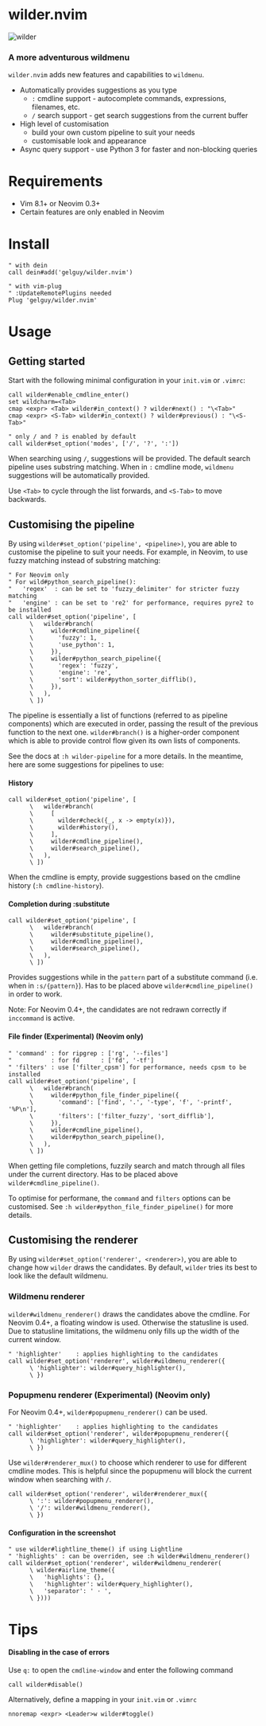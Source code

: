 # wilder.nvim
![wilder](https://i.imgur.com/BHA7Rf6.gif)

### A more adventurous wildmenu

`wilder.nvim` adds new features and capabilities to `wildmenu`.
- Automatically provides suggestions as you type
  - `:` cmdline support - autocomplete commands, expressions, filenames, etc.
  - `/` search support - get search suggestions from the current buffer
- High level of customisation
  - build your own custom pipeline to suit your needs
  - customisable look and appearance
- Async query support - use Python 3 for faster and non-blocking queries

# Requirements

- Vim 8.1+ or Neovim 0.3+
- Certain features are only enabled in Neovim

# Install

```vim
" with dein
call dein#add('gelguy/wilder.nvim')

" with vim-plug
" :UpdateRemotePlugins needed
Plug 'gelguy/wilder.nvim'
```

# Usage

## Getting started

Start with the following minimal configuration in your `init.vim` or `.vimrc`:

```vim
call wilder#enable_cmdline_enter()
set wildcharm=<Tab>
cmap <expr> <Tab> wilder#in_context() ? wilder#next() : "\<Tab>"
cmap <expr> <S-Tab> wilder#in_context() ? wilder#previous() : "\<S-Tab>"

" only / and ? is enabled by default
call wilder#set_option('modes', ['/', '?', ':'])
```

When searching using `/`, suggestions will be provided. The default search pipeline uses substring matching.
When in `:` cmdline mode, `wildmenu` suggestions will be automatically provided.

Use `<Tab>` to cycle through the list forwards, and `<S-Tab>` to move backwards.

## Customising the pipeline

By using `wilder#set_option('pipeline', <pipeline>)`, you are able to customise the pipeline to suit your needs.
For example, in Neovim, to use fuzzy matching instead of substring matching:

```vim
" For Neovim only
" For wild#python_search_pipeline():
"   'regex'  : can be set to 'fuzzy_delimiter' for stricter fuzzy matching
"   'engine' : can be set to 're2' for performance, requires pyre2 to be installed
call wilder#set_option('pipeline', [
      \   wilder#branch(
      \     wilder#cmdline_pipeline({
      \       'fuzzy': 1,
      \       'use_python': 1,
      \     }),
      \     wilder#python_search_pipeline({
      \       'regex': 'fuzzy',
      \       'engine': 're',
      \       'sort': wilder#python_sorter_difflib(),
      \     }),
      \   ),
      \ ])
```

The pipeline is essentially a list of functions (referred to as pipeline components) which are executed in order, passing the result of the previous function to the next one. `wilder#branch()` is a higher-order component which is able to provide control flow given its own lists of components.

See the docs at `:h wilder-pipeline` for a more details. In the meantime, here are some suggestions for pipelines to use:

#### History

```vim
call wilder#set_option('pipeline', [
      \   wilder#branch(
      \     [
      \       wilder#check({_, x -> empty(x)}),
      \       wilder#history(),
      \     ],
      \     wilder#cmdline_pipeline(),
      \     wilder#search_pipeline(),
      \   ),
      \ ])
```

When the cmdline is empty, provide suggestions based on the cmdline history (`:h cmdline-history`).

#### Completion during :substitute

```vim
call wilder#set_option('pipeline', [
      \   wilder#branch(
      \     wilder#substitute_pipeline(),
      \     wilder#cmdline_pipeline(),
      \     wilder#search_pipeline(),
      \   ),
      \ ])
```

Provides suggestions while in the `pattern` part of a substitute command (i.e. when in `:s/{pattern}`). Has to be placed above `wilder#cmdline_pipeline()` in order to work.

Note: For Neovim 0.4+, the candidates are not redrawn correctly if `inccommand` is active.

#### File finder (Experimental) (Neovim only)

```vim
" 'command' : for ripgrep : ['rg', '--files']
"           : for fd      : ['fd', '-tf']
" 'filters' : use ['filter_cpsm'] for performance, needs cpsm to be installed
call wilder#set_option('pipeline', [
      \   wilder#branch(
      \     wilder#python_file_finder_pipeline({
      \       'command': ['find', '.', '-type', 'f', '-printf', '%P\n'],
      \       'filters': ['filter_fuzzy', 'sort_difflib'],
      \     }),
      \     wilder#cmdline_pipeline(),
      \     wilder#python_search_pipeline(),
      \   ),
      \ ])
```

When getting file completions, fuzzily search and match through all files under the current directory. Has to be placed above `wilder#cmdline_pipeline()`.

To optimise for performane, the `command` and `filters` options can be customised. See `:h wilder#python_file_finder_pipeline()` for more details.

## Customising the renderer

By using `wilder#set_option('renderer', <renderer>)`, you are able to change how `wilder` draws the candidates. By default, `wilder` tries its best to look like the default wildmenu.

### Wildmenu renderer

`wilder#wildmenu_renderer()` draws the candidates above the cmdline. For Neovim 0.4+, a floating window is used. Otherwise the statusline is used.
Due to statusline limitations, the wildmenu only fills up the width of the current window.

```vim
" 'highlighter'    : applies highlighting to the candidates
call wilder#set_option('renderer', wilder#wildmenu_renderer({
      \ 'highlighter': wilder#query_highlighter(),
      \ })
```

### Popupmenu renderer (Experimental) (Neovim only)

For Neovim 0.4+, `wilder#popupmenu_renderer()` can be used.

```vim
" 'highlighter'    : applies highlighting to the candidates
call wilder#set_option('renderer', wilder#popupmenu_renderer({
      \ 'highlighter': wilder#query_highlighter(),
      \ })
```

Use `wilder#renderer_mux()` to choose which renderer to use for different cmdline modes.
This is helpful since the popupmenu will block the current window when searching with `/`.

```vim
call wilder#set_option('renderer', wilder#renderer_mux({
      \ ':': wilder#popupmenu_renderer(),
      \ '/': wilder#wildmenu_renderer(),
      \ })
```

#### Configuration in the screenshot

```vim
" use wilder#lightline_theme() if using Lightline
" 'highlights' : can be overriden, see :h wilder#wildmenu_renderer()
call wilder#set_option('renderer', wilder#wildmenu_renderer(
      \ wilder#airline_theme({
      \   'highlights': {},
      \   'highlighter': wilder#query_highlighter(),
      \   'separator': ' · ',
      \ })))
```

# Tips

#### Disabling in the case of errors

Use `q:` to open the `cmdline-window` and enter the following command

```
call wilder#disable()
```

Alternatively, define a mapping in your `init.vim` or `.vimrc`

```
nnoremap <expr> <Leader>w wilder#toggle()
```
